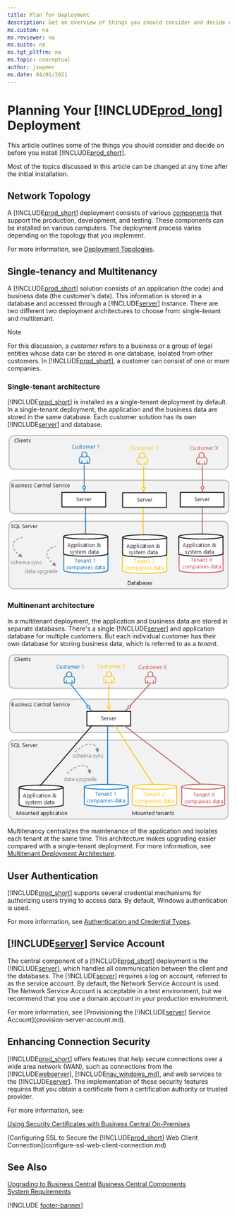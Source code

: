 ```yaml
---
title: Plan for Deployment
description: Get an overview of things you should consider and decide on before deploying
ms.custom: na
ms.reviewer: na
ms.suite: na
ms.tgt_pltfrm: na
ms.topic: conceptual
author: jswymer
ms.date: 04/01/2021
---
```

# Planning Your [!INCLUDE[prod_long](../developer/includes/prod_long.md)] Deployment

This article outlines some of the things you should consider and decide on before you install [!INCLUDE[prod_short](../developer/includes/prod_short.md)].

Most of the topics discussed in this article can be changed at any time after the initial installation.  

## Network Topology

A [!INCLUDE[prod_short](../developer/includes/prod_short.md)] deployment consists of various [components](product-and-architecture-overview.md) that support the production, development, and testing. These components can be installed on various computers. The deployment process varies depending on the topology that you implement.

For more information, see [Deployment Topologies](deployment-scenarios.md).

## Single-tenancy and Multitenancy

A [!INCLUDE[prod_short](../developer/includes/prod_short.md)] solution consists of an application (the code) and business data (the customer's data). This information is stored in a database and accessed through a [!INCLUDE[server](../developer/includes/server.md)] instance. There are two different two deployment architectures to choose from: single-tenant and multitenant.

> [!NOTE]
> For this discussion, a *customer* refers to  a business or a group of legal entities whose data can be stored in one database, isolated from other customers. In [!INCLUDE[prod_short](../developer/includes/prod_short.md)], a customer can consist of one or more companies.

### Single-tenant architecture

[!INCLUDE[prod_short](../developer/includes/prod_short.md)] is installed as a single-tenant deployment by default. In a single-tenant deployment, the application and the business data are stored in the same database. Each customer solution has its own [!INCLUDE[server](../developer/includes/server.md)] and database.

![Single-tenant architecture overview.](../developer/media/architecture-singletenant.png "Single-tenant architecture overview")  

### Multinenant architecture

In a multitenant deployment, the application and business data are stored in separate databases. There's a single [!INCLUDE[server](../developer/includes/server.md)] and application database for multiple customers. But each individual customer has their own database for storing business data, which is referred to as a *tenant*. 

![Multitenant architecture overview.](../developer/media/architecture-multitenant.png "Multitenant architecture overview")  

Multitenancy centralizes the maintenance of the application and isolates each tenant at the same time. This architecture makes upgrading easier compared with a single-tenant deployment. For more information, see [Multitenant Deployment Architecture](Multitenant-Deployment-Architecture.md).

## User Authentication

[!INCLUDE[prod_short](../developer/includes/prod_short.md)] supports several credential mechanisms for authorizing users trying to access data. By default, Windows authentication is used. 

For more information, see [Authentication and Credential Types](../administration/users-credential-types.md).

 
## [!INCLUDE[server](../developer/includes/server.md)] Service Account

The central component of a [!INCLUDE[prod_short](../developer/includes/prod_short.md)] deployment is the [!INCLUDE[server](../developer/includes/server.md)], which handles all communication between the client and the databases. The [!INCLUDE[server](../developer/includes/server.md)] requires a log on account, referred to as the service account. By default, the Network Service Account is used. The Network Service Account is acceptable in a test environment, but we recommend that you use a domain account in your production environment.

For more information, see [Provisioning the [!INCLUDE[server](../developer/includes/server.md)] Service Account](provision-server-account.md).
 
## Enhancing Connection Security

[!INCLUDE[prod_short](../developer/includes/prod_short.md)] offers features that help secure connections over a wide area network \(WAN\), such as connections from the [!INCLUDE[webserver](../developer/includes/webserver.md)], [!INCLUDE[nav_windows_md](../developer/includes/nav_windows_md.md)], and web services to the [!INCLUDE[server](../developer/includes/server.md)]. The implementation of these security features requires that you obtain a certificate from a certification authority or trusted provider.

For more information, see:

[Using Security Certificates with Business Central On-Premises](implement-security-certificates-production-environment.md)


[Configuring SSL to Secure the [!INCLUDE[prod_short](../developer/includes/prod_short.md)] Web Client Connection](configure-ssl-web-client-connection.md)


## See Also  

[Upgrading to Business Central](../upgrade/upgrading-to-business-central.md)
[Business Central Components](Product-and-Architecture-Overview.md)  
[System Requirements](system-requirement-business-central.md)  

[!INCLUDE [footer-banner](../includes/footer-banner.md)]
